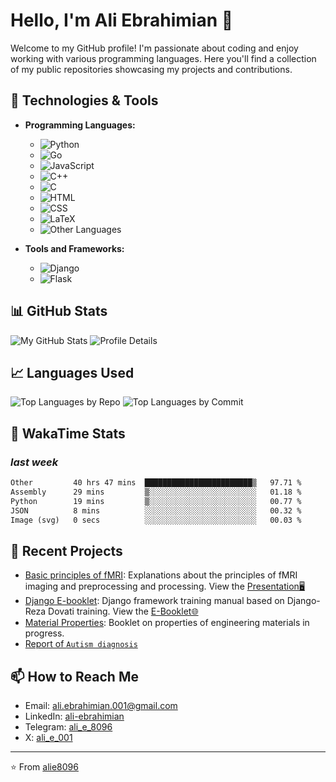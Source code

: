 # Hello, I'm Ali Ebrahimian 👋

Welcome to my GitHub profile! I'm passionate about coding and enjoy working with various programming languages. Here you'll find a collection of my public repositories showcasing my projects and contributions.

## 🔧 Technologies & Tools

- **Programming Languages:**
  - ![Python](https://img.shields.io/badge/-Python-333333?style=flat&logo=python)
  - ![Go](https://img.shields.io/badge/-Go-333333?style=flat&logo=go)
  - ![JavaScript](https://img.shields.io/badge/-JavaScript-333333?style=flat&logo=javascript)
  - ![C++](https://img.shields.io/badge/-C++-333333?style=flat&logo=cplusplus)
  - ![C](https://img.shields.io/badge/-C-333333?style=flat&logo=c)
  - ![HTML](https://img.shields.io/badge/-HTML-333333?style=flat&logo=html5)
  - ![CSS](https://img.shields.io/badge/-CSS-333333?style=flat&logo=css3)
  - ![LaTeX](https://img.shields.io/badge/-LaTeX-333333?style=flat&logo=latex)
  - ![Other Languages](https://img.shields.io/badge/-Others-333333?style=flat)

- **Tools and Frameworks:**
  - ![Django](https://img.shields.io/badge/-Django-333333?style=flat&logo=django)
  - ![Flask](https://img.shields.io/badge/-Flask-333333?style=flat&logo=flask)

<!-- ## 🏆 GitHub Trophies

![My Profile Trophy](https://github-profile-trophy.vercel.app/?username=alie8096&theme=radical&no-frame=false&no-bg=true&margin-w=4) -->

## 📊 GitHub Stats

![My GitHub Stats](https://github-readme-stats.vercel.app/api?username=alie8096&show_icons=true&theme=radical)
![Profile Details](https://github-profile-summary-cards.vercel.app/api/cards/profile-details?username=alie8096&theme=radical)


## 📈 Languages Used

![Top Languages by Repo](https://github-profile-summary-cards.vercel.app/api/cards/repos-per-language?username=alie8096&theme=radical)
![Top Languages by Commit](https://github-profile-summary-cards.vercel.app/api/cards/most-commit-language?username=alie8096&theme=radical)

## 📅 WakaTime Stats

### *last week*

<!--START_SECTION:waka-->

```txt
Other         40 hrs 47 mins  ████████████████████████▒   97.71 %
Assembly      29 mins         ▒░░░░░░░░░░░░░░░░░░░░░░░░   01.18 %
Python        19 mins         ▒░░░░░░░░░░░░░░░░░░░░░░░░   00.77 %
JSON          8 mins          ░░░░░░░░░░░░░░░░░░░░░░░░░   00.32 %
Image (svg)   0 secs          ░░░░░░░░░░░░░░░░░░░░░░░░░   00.03 %
```

<!--END_SECTION:waka-->

## 📝 Recent Projects

- [Basic principles of fMRI](https://github.com/alie8096/Basic-Principles-fMRI): Explanations about the principles of fMRI imaging and preprocessing and processing. View the [Presentation🖥️](https://alie8096.github.io/Basic-Principles-fMRI)
- [Django E-booklet](https://github.com/alie8096/Django-E-booklet): Django framework training manual based on Django-Reza Dovati training. View the [E-Booklet🌐](https://mahd25.github.io/Django-E-booklet/e-booklet)
- [Material Properties](https://github.com/alie8096/material-properties): Booklet on properties of engineering materials in progress.
- [Report of `Autism diagnosis`](https://alie8096.github.io/Autism-Diagnosis/)

## 📫 How to Reach Me

- Email: [ali.ebrahimian.001@gmail.com](mailto:ali.ebrahimian.001@gmail.com)
- LinkedIn: [ali-ebrahimian](https://www.linkedin.com/in/ali-ebrahimian-5aaa32284)
- Telegram: [ali_e_8096](https://t.me/ali_e_8096)
- X: [ali_e_001](https://x.com/ali_e_001)

---

⭐️ From [alie8096](https://github.com/alie8096)
